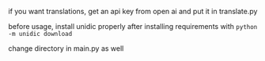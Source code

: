 if you want translations, get an api key from open ai and put it in translate.py

before usage, install unidic properly after installing requirements with `python -m unidic download`

change directory in main.py as well